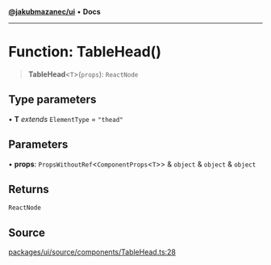 [**@jakubmazanec/ui**](../README.md) • **Docs**

---

# Function: TableHead()

> **TableHead**\<`T`\>(`props`): `ReactNode`

## Type parameters

• **T** _extends_ `ElementType` = `"thead"`

## Parameters

• **props**: `PropsWithoutRef`\<`ComponentProps`\<`T`\>\> & `object` & `object` & `object`

## Returns

`ReactNode`

## Source

[packages/ui/source/components/TableHead.ts:28](https://github.com/jakubmazanec/tools/blob/bb20df5276ddb119762948adc2cda520aef09f0f/packages/ui/source/components/TableHead.ts#L28)
